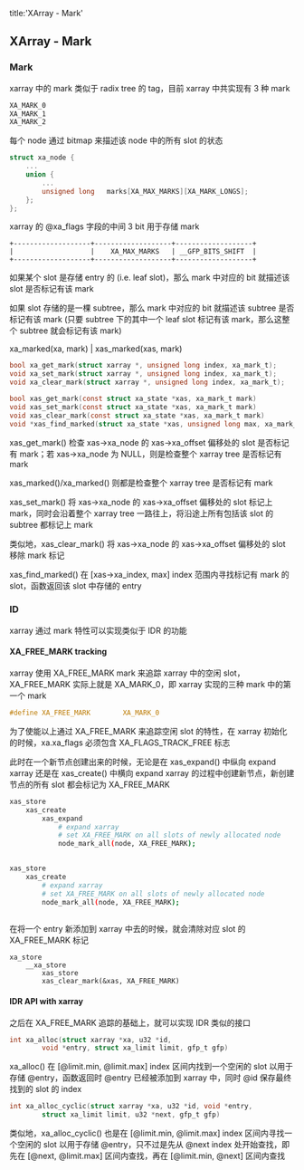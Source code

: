 title:'XArray - Mark'
## XArray - Mark


### Mark

xarray 中的 mark 类似于 radix tree 的 tag，目前 xarray 中共实现有 3 种 mark

```c
XA_MARK_0
XA_MARK_1
XA_MARK_2
```

每个 node 通过 bitmap 来描述该 node 中的所有 slot 的状态

```c
struct xa_node {
	...
	union {
		...
		unsigned long	marks[XA_MAX_MARKS][XA_MARK_LONGS];
	};
};
```

xarray 的 @xa_flags 字段的中间 3 bit 用于存储 mark

```
+-------------------+-------------------+-------------------+
|                   |    XA_MAX_MARKS   | __GFP_BITS_SHIFT  |
+-------------------+-------------------+-------------------+
```

如果某个 slot 是存储 entry 的 (i.e. leaf slot)，那么 mark 中对应的 bit 就描述该 slot 是否标记有该 mark

如果 slot 存储的是一棵 subtree，那么 mark 中对应的 bit 就描述该 subtree 是否标记有该 mark (只要 subtree 下的其中一个 leaf slot 标记有该 mark，那么这整个 subtree 就会标记有该 mark)


xa_marked(xa, mark) | xas_marked(xas, mark)

```c
bool xa_get_mark(struct xarray *, unsigned long index, xa_mark_t);
void xa_set_mark(struct xarray *, unsigned long index, xa_mark_t);
void xa_clear_mark(struct xarray *, unsigned long index, xa_mark_t);
```

```c
bool xas_get_mark(const struct xa_state *xas, xa_mark_t mark)
void xas_set_mark(const struct xa_state *xas, xa_mark_t mark)
void xas_clear_mark(const struct xa_state *xas, xa_mark_t mark)
void *xas_find_marked(struct xa_state *xas, unsigned long max, xa_mark_t mark)
```

xas_get_mark() 检查 xas->xa_node 的 xas->xa_offset 偏移处的 slot 是否标记有 mark；若 xas->xa_node 为 NULL，则是检查整个 xarray tree 是否标记有 mark

xas_marked()/xa_marked() 则都是检查整个 xarray tree 是否标记有 mark

xas_set_mark() 将 xas->xa_node 的 xas->xa_offset 偏移处的 slot 标记上 mark，同时会沿着整个 xarray tree 一路往上，将沿途上所有包括该 slot 的 subtree 都标记上 mark

类似地，xas_clear_mark() 将 xas->xa_node 的 xas->xa_offset 偏移处的 slot 移除 mark 标记

xas_find_marked() 在 [xas->xa_index, max] index 范围内寻找标记有 mark 的 slot，函数返回该 slot 中存储的 entry


### ID

xarray 通过 mark 特性可以实现类似于 IDR 的功能

#### XA_FREE_MARK tracking

xarray 使用 XA_FREE_MARK mark 来追踪 xarray 中的空闲 slot，XA_FREE_MARK 实际上就是 XA_MARK_0，即 xarray 实现的三种 mark 中的第一个 mark

```c
#define XA_FREE_MARK		XA_MARK_0
```

为了使能以上通过 XA_FREE_MARK 来追踪空闲 slot 的特性，在 xarray 初始化的时候，xa.xa_flags 必须包含 XA_FLAGS_TRACK_FREE 标志

此时在一个新节点创建出来的时候，无论是在 xas_expand() 中纵向 expand xarray 还是在 xas_create() 中横向 expand xarray 的过程中创建新节点，新创建节点的所有 slot 都会标记为 XA_FREE_MARK

```sh
xas_store
    xas_create
        xas_expand
            # expand xarray
            # set XA_FREE_MARK on all slots of newly allocated node
            node_mark_all(node, XA_FREE_MARK);
    
```

```sh
xas_store
    xas_create
        # expand xarray
        # set XA_FREE_MARK on all slots of newly allocated node
        node_mark_all(node, XA_FREE_MARK);
    
```


在将一个 entry 新添加到 xarray 中去的时候，就会清除对应 slot 的 XA_FREE_MARK 标记

```
xa_store
    __xa_store
        xas_store
        xas_clear_mark(&xas, XA_FREE_MARK)
```


#### IDR API with xarray

之后在 XA_FREE_MARK 追踪的基础上，就可以实现 IDR 类似的接口

```c
int xa_alloc(struct xarray *xa, u32 *id,
		void *entry, struct xa_limit limit, gfp_t gfp)
```

xa_alloc() 在 [@limit.min, @limit.max] index 区间内找到一个空闲的 slot 以用于存储 @entry，函数返回时 @entry 已经被添加到 xarray 中，同时 @id 保存最终找到的 slot 的 index


```c
int xa_alloc_cyclic(struct xarray *xa, u32 *id, void *entry,
		struct xa_limit limit, u32 *next, gfp_t gfp)
```

类似地，xa_alloc_cyclic() 也是在 [@limit.min, @limit.max] index 区间内寻找一个空闲的 slot 以用于存储 @entry，只不过是先从 @next index 处开始查找，即先在 [@next, @limit.max] 区间内查找，再在 [@limit.min, @next] 区间内查找
